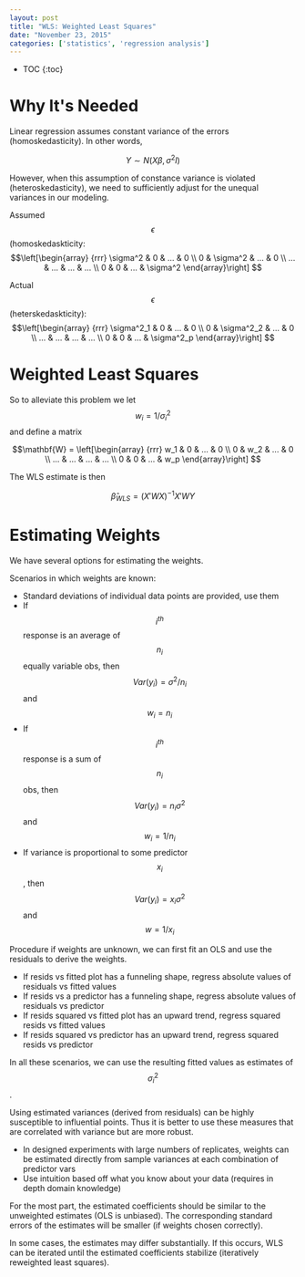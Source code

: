 ```yaml
---
layout: post
title: "WLS: Weighted Least Squares"
date: "November 23, 2015"
categories: ['statistics', 'regression analysis']
---
```


* TOC
{:toc}



# Why It's Needed
Linear regression assumes constant variance of the errors (homoskedasticity). In other words,

$$ Y  \sim N(X\beta, \sigma^2 I)$$

However, when this assumption of constance variance is violated (heteroskedasticity), we need to sufficiently adjust for the unequal variances in our modeling.

Assumed $$\epsilon$$ (homoskedaskticity: <br>
$$\left[\begin{array}
{rrr}
\sigma^2 & 0 & ... & 0 \\
0 & \sigma^2 & ... & 0 \\
... & ... & ... & ... \\
0 & 0 & ... & \sigma^2
\end{array}\right]
$$

Actual $$\epsilon$$ (heterskedaskticity): <br>
$$\left[\begin{array}
{rrr}
\sigma^2_1 & 0 & ... & 0 \\
0 & \sigma^2_2 & ... & 0 \\
... & ... & ... & ... \\
0 & 0 & ... & \sigma^2_p
\end{array}\right]
$$

# Weighted Least Squares
So to alleviate this problem we let $$w_i = 1 / \sigma^2_i$$ and define a matrix 

$$\mathbf{W} = \left[\begin{array}
{rrr}
w_1 & 0 & ... & 0 \\
0 & w_2 & ... & 0 \\
... & ... & ... & ... \\
0 & 0 & ... & w_p
\end{array}\right]
$$

The WLS estimate is then

$$ \hat{\beta}_{WLS} = (X'WX)^{-1} X' W Y $$

# Estimating Weights
We have several options for estimating the weights.

Scenarios in which weights are known:

* Standard deviations of individual data points are provided, use them
* If $$i^{th}$$ response is an average of $$n_i$$ equally variable obs, then $$Var(y_i) = \sigma^2 / n_i$$ and $$w_i = n_i$$
* If $$i^{th}$$ response is a sum of $$n_i$$ obs, then $$Var(y_i) = n_i \sigma^2$$ and $$w_i = 1/n_i$$
* If variance is proportional to some predictor $$x_i$$, then $$Var(y_i) = x_i \sigma^2$$ and $$ w = 1/x_i$$

Procedure if weights are unknown, we can first fit an OLS and use the residuals to derive the weights.

* If resids vs fitted plot has a funneling shape, regress absolute values of residuals vs fitted values
* If resids vs a predictor has a funneling shape, regress absolute values of residuals vs predictor
* If resids squared vs fitted plot has an upward trend, regress squared resids vs fitted values
* If resids squared vs predictor has an upward trend, regress squared resids vs predictor

In all these scenarios, we can use the resulting fitted values as estimates of $$\sigma^2_i$$. 

Using estimated variances (derived from residuals) can be highly susceptible to influential points. Thus it is better to use these measures that are correlated with variance but are more robust. 

* In designed experiments with large numbers of replicates, weights can be estimated directly from sample variances at each combination of predictor vars
* Use intuition based off what you know about your data (requires in depth domain knowledge)

For the most part, the estimated coefficients should be similar to the unweighted estimates (OLS is unbiased). The corresponding standard errors of the estimates will be smaller (if weights chosen correctly). 

In some cases, the estimates may differ substantially. If this occurs, WLS can be iterated until the estimated coefficients stabilize (iteratively reweighted least squares). 
